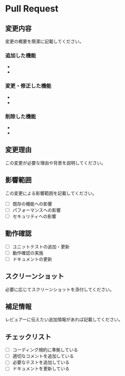 # Pull Request

## 変更内容
変更の概要を簡潔に記載してください。

### 追加した機能
- 
- 

### 変更・修正した機能
- 
- 

### 削除した機能
- 
- 

## 変更理由
この変更が必要な理由や背景を説明してください。

## 影響範囲
この変更による影響範囲を記載してください。
- [ ] 既存の機能への影響
- [ ] パフォーマンスへの影響
- [ ] セキュリティへの影響

## 動作確認
- [ ] ユニットテストの追加・更新
- [ ] 動作確認の実施
- [ ] ドキュメントの更新

## スクリーンショット
必要に応じてスクリーンショットを添付してください。

## 補足情報
レビュアーに伝えたい追加情報があれば記載してください。

## チェックリスト
- [ ] コーディング規約に準拠している
- [ ] 適切なコメントを追加している
- [ ] 必要なテストを追加している
- [ ] ドキュメントを更新している